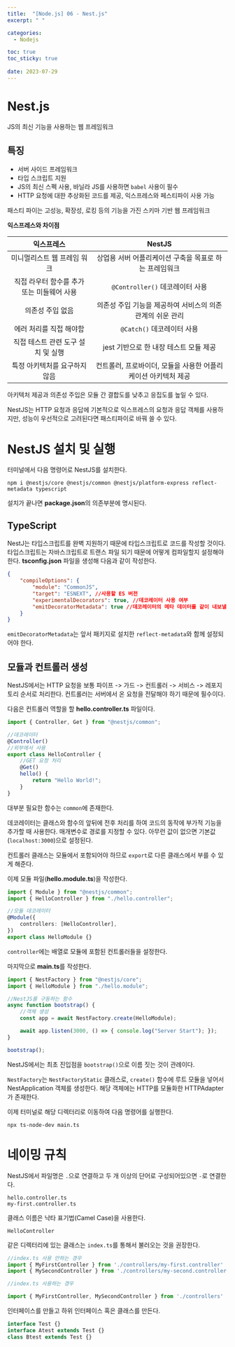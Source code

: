 ```yaml
---
title:  "[Node.js] 06 - Nest.js"
excerpt: " "

categories:
  - Nodejs

toc: true
toc_sticky: true
 
date: 2023-07-29
---
```


# Nest.js

JS의 최신 기능을 사용하는 웹 프레임워크

## 특징

- 서버 사이드 프레임워크
- 타입 스크립트 지원
- JS의 최신 스펙 사용, 바닐라 JS를 사용하면 `babel` 사용이 필수
- HTTP 요청에 대한 추상화된 코드를 제공, 익스프레스와 페스티파이 사용 가능

패스티 파이는 고성능, 확장성, 로킹 등의 기능을 가진 스키마 기반 웹 프레임워크

**익스프레스와 차이점**

|익스프레스|NestJS|
|:---:|:---:|
미니멀리스트 웹 프레임 워크|상업용 서버 어플리케이션 구축을 목표로 하는 프레임워크
직접 라우터 함수를 추가 또는 미들웨어 사용|`@Controller()` 데코레이터 사용
의존성 주입 없음|의존성 주입 기능을 제공하여 서비스의 의존 관계의 쉬운 관리
에러 처리를 직접 해야함|`@Catch()` 데코레이터 사용
직접 테스트 관련 도구 설치 및 실행|jest 기반으로 한 내장 테스트 모듈 제공
특정 아키텍처를 요구하지 않음|컨트롤러, 프로바이더, 모듈을 사용한 어플리케이션 아키텍처 제공

아키텍처 제공과 의존성 주입은 모듈 간 결합도를 낮추고 응집도를 높일 수 있다.

NestJS는 HTTP 요청과 응답에 기본적으로 익스프레스의 요청과 응답 객체를 사용하지만, 성능이 우선적으로 고려된다면 패스티파이로 바꿔 쓸 수 있다.

# NestJS 설치 및 실행

터미널에서 다음 명령어로 NestJS를 설치한다.

```
npm i @nestjs/core @nestjs/common @nestjs/platform-express reflect-metadata typescript
```

설치가 끝나면 **package.json**의 의존부분에 명시된다.

## TypeScript

NestJ는 타입스크립트를 완벽 지원하기 때문에 타입스크립트로 코드를 작성할 것이다. 타입스크립트는 자바스크립트로 트랜스 파일 되기 때문에 어떻게 컴파일할지 설정해야한다. **tsconfig.json** 파일을 생성해 다음과 같이 작성한다.

```json
{
    "compileOptions": {
        "module": "CommonJS", 
        "target": "ESNEXT", //사용할 ES 버전
        "experimentalDecorators": true, //데코레이터 사용 여부
        "emitDecoratorMetadata": true //데코레이터의 메타 데이터를 같이 내보낼 지 여부
    }
}
```

`emitDecoratorMetadata`는 앞서 패키지로 설치한 `reflect-metadata`와 함께 설정되어야 한다.

## 모듈과 컨트롤러 생성

NestJS에서는 HTTP 요청을 보통 파이프 -> 가드 -> 컨트롤러 -> 서비스 -> 레포지토리 순서로 처리한다. 컨트롤러는 서버에서 온 요청을 전달해야 하기 때문에 필수이다. 

다음은 컨트롤러 역할을 할 **hello.controller.ts** 파일이다.

```ts
import { Controller, Get } from "@nestjs/common";

//데코레이터
@Controller()
//외부에서 사용
export class HelloController {
    //GET 요청 처리
    @Get()
    hello() {
        return "Hello World!";
    }
}
```

대부분 필요한 함수는 `common`에 존재한다. 

데코레이터는 클래스와 함수의 앞뒤에 전후 처리를 하여 코드의 동작에 부가적 기능을 추가할 때 사용한다. 매개변수로 경로를 지정할 수 있다. 아무런 값이 없으면 기본값(`localhost:3000`)으로 설정된다.

컨트롤러 클래스는 모듈에서 포함되어야 하므로 `export`로 다른 클래스에서 부를 수 있게 해준다.

이제 모듈 파일(**hello.module.ts**)을 작성한다.

```ts
import { Module } from "@nestjs/common";
import { HelloController } from "./hello.controller";

//모듈 데코레이터
@Module({
    controllers: [HelloController],
})
export class HelloModule {}
```

`controller`에는 배열로 모듈에 포함된 컨트롤러들을 설정한다.

마지막으로 **main.ts**를 작성한다.

```ts
import { NestFactory } from "@nestjs/core";
import { HelloModule } from "./hello.module";

//NestJS를 구동하는 함수
async function bootstrap() {
    //객체 생성
    const app = await NestFactory.create(HelloModule);

    await app.listen(3000, () => { console.log("Server Start"); });
}

bootstrap();
```

NestJS에서는 최초 진입점을 `bootstrap()`으로 이름 짓는 것이 관례이다. 

`NestFactory`는 `NestFactoryStatic` 클래스로, `create()` 함수에 루트 모듈을 넣어서 NestApplication 객체를 생성한다. 해당 객체에는 HTTP를 모듈화한 HTTPAdapter가 존재한다.

이제 터미널로 해당 디렉터리로 이동하여 다음 명령어를 실행한다.

```
npx ts-node-dev main.ts
```

# 네이밍 규칙

NestJS에서 파일명은 `.`으로 연결하고 두 개 이상의 단어로 구성되어있으면 `-`로 연결한다.

```
hello.controller.ts
my-first.controller.ts
```

클래스 이름은 낙타 표기법(Camel Case)을 사용한다.

```
HelloController
```

같은 디렉터리에 있는 클래스는 `index.ts`를 통해서 불러오는 것을 권장한다.

```ts
//index.ts 사용 안하는 경우
import { MyFirstController } from './controllers/my-first.controller'
import { MySecondController } from './controllers/my-second.controller'

//index.ts 사용하는 경우

import { MyFirstController, MySecondController } from './controllers'
```

인터페이스를 만들고 하위 인터페이스 혹은 클래스를 만든다.

```ts
interface Test {}
interface Atest extends Test {}
class Btest extends Test {}
```
